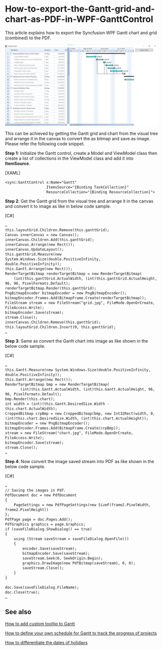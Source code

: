 # How-to-export-the-Gantt-grid-and-chart-as-PDF-in-WPF-GanttControl
This article explains how to export the Syncfusion WPF Gantt chart and grid (combined) to the PDF.

![](Output.png)

This can be achieved by getting the Gantt grid and chart from the visual tree and arrange it in the canvas to convert the as bitmap and save as image. Please refer the following code snippet.

**Step 1:** Initialize the Gantt control, create a Model and ViewModel class then create a list of collections in the ViewModel class and add it into **ItemSource**.

[XAML]
```
<sync:GanttControl x:Name="Gantt"
                   ItemsSource="{Binding TaskCollection}"
                   ResourceCollection="{Binding ResourceCollection}">
```

**Step 2**: Get the Gantt grid from the visual tree and arrange it in the canvas and convert it to image as like in below code sample.

[C#]
```
…
this.layoutGrid.Children.Remove(this.ganttGrid);
Canvas innerCanvas = new Canvas();
innerCanvas.Children.Add(this.ganttGrid);
innerCanvas.Arrange(new Rect());
innerCanvas.UpdateLayout();
this.ganttGrid.Measure(new System.Windows.Size(double.PositiveInfinity, double.PositiveInfinity));
this.Gantt.Arrange(new Rect());
RenderTargetBitmap renderTargetBitmap = new RenderTargetBitmap(
    (int)this.ganttGrid.ActualWidth, (int)this.ganttGrid.ActualHeight, 96, 96, PixelFormats.Default);
renderTargetBitmap.Render(this.ganttGrid);
PngBitmapEncoder bitmapEncoder = new PngBitmapEncoder();
bitmapEncoder.Frames.Add(BitmapFrame.Create(renderTargetBitmap));
FileStream stream = new FileStream("grid.jpg", FileMode.OpenOrCreate, FileAccess.Write);
bitmapEncoder.Save(stream);
stream.Close();
innerCanvas.Children.Remove(this.ganttGrid);
this.layoutGrid.Children.Insert(0, this.ganttGrid);
…
```

**Step 3**: Same as convert the Gantt chart into image as like shown in the below code sample.

[C#]
```
…
this.Gantt.Measure(new System.Windows.Size(double.PositiveInfinity, double.PositiveInfinity));
this.Gantt.Arrange(new Rect());
RenderTargetBitmap bmp = new RenderTargetBitmap(
       (int)this.Gantt.ActualWidth, (int)this.Gantt.ActualHeight, 96, 96, PixelFormats.Default);
bmp.Render(this.chart);
int width = (int)(this.Gantt.DesiredSize.Width - this.chart.ActualWidth);
CroppedBitmap crpBmp = new CroppedBitmap(bmp, new Int32Rect(width, 0, (int)this.chart.DesiredSize.Width, (int)this.chart.ActualHeight));
bitmapEncoder = new PngBitmapEncoder();
bitmapEncoder.Frames.Add(BitmapFrame.Create(crpBmp));
stream = new FileStream("chart.jpg", FileMode.OpenOrCreate, FileAccess.Write);
bitmapEncoder.Save(stream);
stream.Close();
…
```

**Step 4**: Now convert the image saved stream into PDF as like shown in the below code sample.

[C#]
```
…
// Saving the images in Pdf.
PdfDocument doc = new PdfDocument
{
    PageSettings = new PdfPageSettings(new SizeF(frame2.PixelWidth, frame2.PixelHeight))
};
PdfPage page = doc.Pages.Add();
PdfGraphics graphics = page.Graphics;
if (saveFileDialog.ShowDialog() == true)
{
    using (Stream saveStream = saveFileDialog.OpenFile())
    {
        encoder.Save(saveStream);
        bitmapEncoder.Save(saveStream);
        saveStream.Seek(0, SeekOrigin.Begin);
        graphics.DrawImage(new PdfBitmap(saveStream), 0, 0);
        saveStream.Close();
    }
}

doc.Save(saveFileDialog.FileName);
doc.Close(true);
…

```

## See also

[How to add custom tooltip to Gantt](https://help.syncfusion.com/wpf/gantt/customtooltip)

[How to define your own schedule for Gantt to track the progress of projects](https://help.syncfusion.com/wpf/gantt/custom-schedule)

[How to differentiate the dates of holidays](https://help.syncfusion.com/wpf/gantt/holidays-customization)